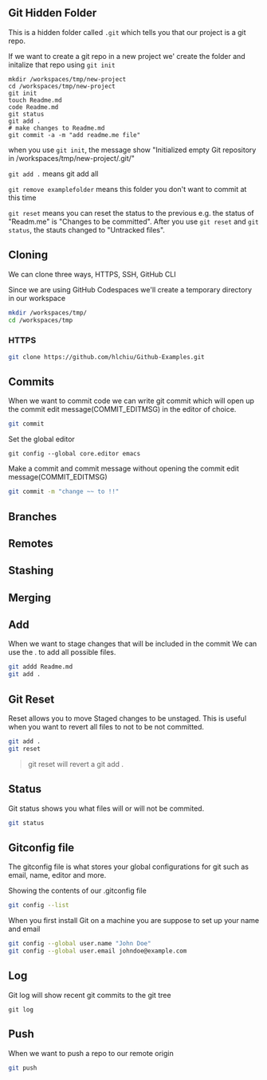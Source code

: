 ## Git Hidden Folder

This is a hidden folder called `.git` which tells you that our project is a git repo.

If we want to create a git repo in a new project we' create the folder and initalize that repo using `git init`

```
mkdir /workspaces/tmp/new-project
cd /workspaces/tmp/new-project
git init    
touch Readme.md
code Readme.md
git status
git add .
# make changes to Readme.md
git commit -a -m "add readme.me file" 
```
when you use `git init`, the message show "Initialized empty Git repository in /workspaces/tmp/new-project/.git/"

`git add .` means git add all

`git remove examplefolder` means this folder you don't want to commit at this time

`git reset` means you can reset the status to the previous
e.g. the status of "Readm.me" is "Changes to be committed". After you use `git reset` and `git status`, the stauts changed to "Untracked files". 

## Cloning

We can clone three ways, HTTPS, SSH, GitHub CLI

Since we are using GitHub Codespaces we'll create a temporary directory in our workspace

```sh
mkdir /workspaces/tmp/
cd /workspaces/tmp
```

### HTTPS

```sh
git clone https://github.com/hlchiu/Github-Examples.git
```


## Commits
When we want to commit code we can write git commit which will open up the commit edit message(COMMIT_EDITMSG) in the editor of choice.




```sh
git commit

```
Set the global editor 
```
git config --global core.editor emacs
```
Make a commit and commit message without opening the commit edit message(COMMIT_EDITMSG)

```sh
git commit -m "change ~~ to !!"
```


## Branches

## Remotes

## Stashing

## Merging

## Add
When we want to stage changes that will be included in the commit 
We can use the . to add all possible files.

```sh
git addd Readme.md
git add .
```

## Git Reset

Reset allows you to move Staged changes to be unstaged.
This is useful when you want to revert all files to not to be not committed.

```sh
git add .
git reset
```

> git reset will revert a git add .

## Status

Git status shows you what files will or will not be commited.

```sh
git status
```
## Gitconfig file

The gitconfig file is what stores your global configurations for git such as email, name, editor and more.

Showing the contents of our .gitconfig file

```sh
git config --list
```
When you first install Git on a machine you are suppose to set up your name and email 

```sh
git config --global user.name "John Doe"
git config --global user.email johndoe@example.com
```

## Log
Git log will show recent git commits to the git tree

```
git log
```

## Push
When we want to push a repo to our remote origin 

```sh
git push
```